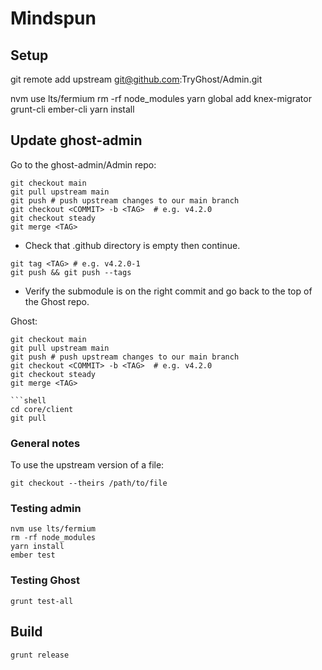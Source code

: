 # Mindspun

## Setup
git remote add upstream git@github.com:TryGhost/Admin.git

nvm use lts/fermium
rm -rf node_modules
yarn global add knex-migrator grunt-cli ember-cli
yarn install

## Update ghost-admin
Go to the ghost-admin/Admin repo:
```shell
git checkout main
git pull upstream main
git push # push upstream changes to our main branch
git checkout <COMMIT> -b <TAG>  # e.g. v4.2.0
git checkout steady
git merge <TAG>
```

* Check that .github directory is empty then continue.

```
git tag <TAG> # e.g. v4.2.0-1
git push && git push --tags
```

* Verify the submodule is on the right commit and go back to the top of the Ghost repo.


Ghost:
```shell
git checkout main
git pull upstream main
git push # push upstream changes to our main branch
git checkout <COMMIT> -b <TAG>  # e.g. v4.2.0
git checkout steady
git merge <TAG>

```shell
cd core/client
git pull
```



### General notes

To use the upstream version of a file:
```shell
git checkout --theirs /path/to/file
```


### Testing admin
```shell
nvm use lts/fermium
rm -rf node_modules
yarn install
ember test
```

### Testing Ghost
```shell
grunt test-all
```

## Build
```shell
grunt release
```
